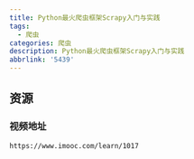 ```yaml
---
title: Python最火爬虫框架Scrapy入门与实践
tags:
  - 爬虫
categories: 爬虫
description: Python最火爬虫框架Scrapy入门与实践
abbrlink: '5439'
---
```


## 资源
### 视频地址

	https://www.imooc.com/learn/1017